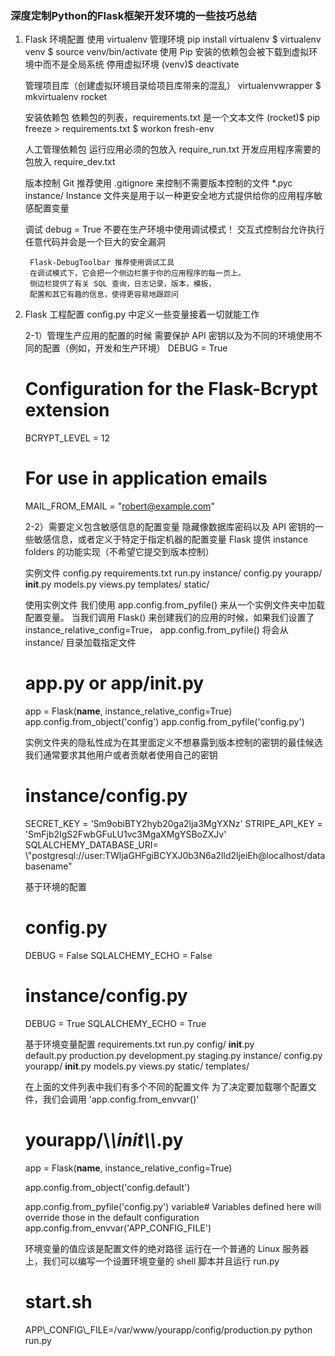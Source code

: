 ### 深度定制Python的Flask框架开发环境的一些技巧总结

1. Flask 环境配置
    使用 virtualenv 管理环境
        pip install virtualenv
        $ virtualenv venv
        $ source venv/bin/activate
        使用 Pip 安装的依赖包会被下载到虚拟环境中而不是全局系统
        停用虚拟环境
        (venv)$ deactivate

    管理项目库（创建虚拟环境目录给项目库带来的混乱）
        virtualenvwrapper
        $ mkvirtualenv rocket

    安装依赖包
        依赖包的列表，requirements.txt 是一个文本文件
        (rocket)$ pip freeze > requirements.txt
        $ workon fresh-env

    人工管理依赖包
        运行应用必须的包放入 require\_run.txt 
        开发应用程序需要的包放入 require\_dev.txt 

    版本控制
        Git
        推荐使用 .gitignore 来控制不需要版本控制的文件
        *.pyc
        instance/
        Instance 文件夹是用于以一种更安全地方式提供给你的应用程序敏感配置变量
    
    调试
        debug = True 不要在生产环境中使用调试模式！
        交互式控制台允许执行任意代码并会是一个巨大的安全漏洞

        Flask-DebugToolbar 推荐使用调试工具
        在调试模式下，它会把一个侧边栏置于你的应用程序的每一页上。
        侧边栏提供了有关 SQL 查询，日志记录，版本，模板，
        配置和其它有趣的信息，使得更容易地跟踪问

2. Flask 工程配置
    config.py 中定义一些变量接着一切就能工作
    
    2-1）管理生产应用的配置的时候
    需要保护 API 密钥以及为不同的环境使用不同的配置（例如，开发和生产环境）
    DEBUG = True 
    # Configuration for the Flask-Bcrypt extension
    BCRYPT_LEVEL = 12 
    # For use in application emails
    MAIL_FROM_EMAIL = "robert@example.com" 

    2-2）需要定义包含敏感信息的配置变量
    隐藏像数据库密码以及 API 密钥的一些敏感信息，或者定义于特定于指定机器的配置变量
    Flask 提供 instance folders 的功能实现（不希望它提交到版本控制）
    
    实例文件
    config.py
    requirements.txt
    run.py
    instance/
        config.py
    yourapp/
        __init__.py
        models.py
        views.py
        templates/
        static/

    使用实例文件
    我们使用 app.config.from_pyfile() 来从一个实例文件夹中加载配置变量。
    当我们调用 Flask() 来创建我们的应用的时候，如果我们设置了 instance_relative_config=True， app.config.from_pyfile() 将会从 instance/ 目录加载指定文件

    # app.py or app/__init__.py
    app = Flask(__name__, instance_relative_config=True)
    app.config.from_object('config')
    app.config.from_pyfile('config.py')

    实例文件夹的隐私性成为在其里面定义不想暴露到版本控制的密钥的最佳候选
    我们通常要求其他用户或者贡献者使用自己的密钥
    # instance/config.py
    SECRET_KEY = 'Sm9obiBTY2hyb20ga2lja3MgYXNz'
    STRIPE_API_KEY = 'SmFjb2IgS2FwbGFuLU1vc3MgaXMgYSBoZXJv'
    SQLALCHEMY_DATABASE_URI= \\"postgresql://user:TWljaGHFgiBCYXJ0b3N6a2lld2ljeiEh@localhost/databasename"

    基于环境的配置
    # config.py
    DEBUG = False
    SQLALCHEMY_ECHO = False
    # instance/config.py
    DEBUG = True
    SQLALCHEMY_ECHO = True

    基于环境变量配置
    requirements.txt
    run.py
    config/
        __init__.py  
        default.py
        production.py
        development.py
        staging.py
    instance/
        config.py
    yourapp/
        __init__.py
        models.py
        views.py
        static/
        templates/
    
    在上面的文件列表中我们有多个不同的配置文件
    为了决定要加载哪个配置文件，我们会调用 'app.config.from_envvar()'
    # yourapp/\\_\\_init\\_\\_.py
    app = Flask(__name__, instance_relative_config=True)
    
    app.config.from_object('config.default')
    
    app.config.from_pyfile('config.py')
    variable# Variables defined here will override those in the default    configuration
    app.config.from_envvar('APP_CONFIG_FILE')

    环境变量的值应该是配置文件的绝对路径
    运行在一个普通的 Linux 服务器上，我们可以编写一个设置环境变量的 shell 脚本并且运行 run.py
    
    # start.sh
    APP\\_CONFIG\\_FILE=/var/www/yourapp/config/production.py
    python run.py
